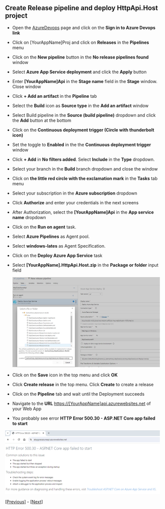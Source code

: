 ## Create Release pipeline and deploy HttpApi.Host project

* Open the [AzureDevops](https://dev.azure.com) page and click on the **Sign in to Azure Devops link**
* Click on [YourAppName]Proj and click on **Releases** in the **Pipelines** menu
* Click on the **New pipeline** button in the **No release pipelines found** window
* Select **Azure App Service deployment** and click the **Apply** button
* Enter **[YourAppName]Api** in the **Stage name** field in the **Stage** window. Close window
* Click **+ Add an artifact** in the **Pipeline** tab
* Select the **Build** icon as **Source type** in the **Add an artifact** window
* Select Build pipeline in the **Source (build pipeline)** dropdown and click the **Add** button at the bottom
* Click on the **Continuous deployment trigger (Circle with thunderbolt icon)**
* Set the toggle to **Enabled** in the the **Continuous deployment trigger** window
* Click **+ Add** in **No filters added**. Select **Include** in the **Type** dropdown.
* Select your branch in the **Build** branch dropdown and close the window
* Click on **the little red circle with the exclamation mark** in the **Tasks** tab menu
* Select your subscription in the **Azure subscription** dropdown
* Click **Authorize** and enter your credentials in the next screens
* After Authorization, select the **[YourAppName]Api** in the **App service name** dropdown
* Click on the **Run on agent** task.
* Select **Azure Pipelines** as Agent pool.
* Select **windows-lates** as Agent Specification.
* Click on the **Deploy Azure App Service** task
* Select **[YourAppName].HttpApi.Host.zip** in the **Package or folder** input field

  ![Deploy Azure App Service](../images/deploy_azure_app_service.png)

* Click on the **Save** icon in the top menu and click **OK**
* Click **Create release** in the top menu. Click **Create** to create a release
* Click on the **Pipeline** tab and wait until the Deployment succeeds
* Navigate to the **URL** [https://[YourAppName]api.azurewebsites.net](https://[YourAppName]api.azurewebsites.net) of your Web App
* You probably see error **HTTP Error 500.30 - ASP.NET Core app failed to start**

![HTTP Error 500.30 - ASP.NET Core app failed to start](../images/http_error_500_30_aspnet_core_failed_to_start.png)

[[Previous]](tutorial/../5.create-a-web-app-in-the-azure-portal-for-the-api-project.md) - [[Next]](tutorial/../7.deployment-succeeded-web-app-not-working-fix-the-issues.md)
